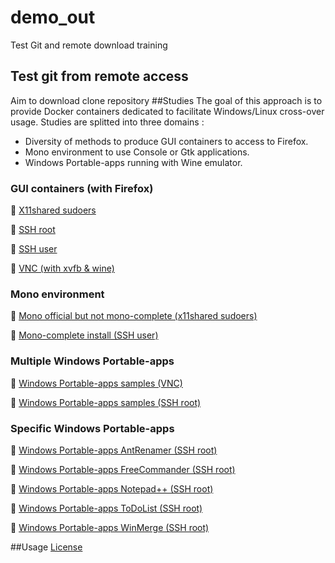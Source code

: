 # demo_out
Test Git and remote download training
## Test git from remote access
Aim to download clone repository
##Studies
The goal of this approach is to provide Docker containers dedicated to facilitate Windows/Linux cross-over usage. 
Studies are splitted into three domains : 
- Diversity of methods to produce GUI containers to access to Firefox.
- Mono environment to use Console or Gtk applications.
- Windows Portable-apps running with Wine emulator.

### GUI containers (with Firefox)
:checkered_flag: [X11shared sudoers](summary.md "X11shared") 

:checkered_flag: [SSH root](summary.md "SSH") 

:checkered_flag: [SSH user](summary.md "SSH") 

:checkered_flag: [VNC (with xvfb & wine)](summary.md "VNC") 

### Mono environment
:checkered_flag: [Mono official but not mono-complete (x11shared sudoers)](summary.md "X11shared") 

:checkered_flag: [Mono-complete install (SSH user)](summary.md "SSH")

### Multiple Windows Portable-apps
:checkered_flag: [Windows Portable-apps samples (VNC)](summary.md "VNC") 

:checkered_flag: [Windows Portable-apps samples (SSH root)](summary.md "SSH")

### Specific Windows Portable-apps
:checkered_flag: [Windows Portable-apps AntRenamer (SSH root)](summary.md "SSH") 

:checkered_flag: [Windows Portable-apps FreeCommander (SSH root)](summary.md "SSH") 

:checkered_flag: [Windows Portable-apps Notepad++ (SSH root)](summary.md "SSH") 

:checkered_flag: [Windows Portable-apps ToDoList (SSH root)](summary.md "SSH") 

:checkered_flag: [Windows Portable-apps WinMerge (SSH root)](summary.md "SSH") 

##Usage
[License](LICENSE "License")
